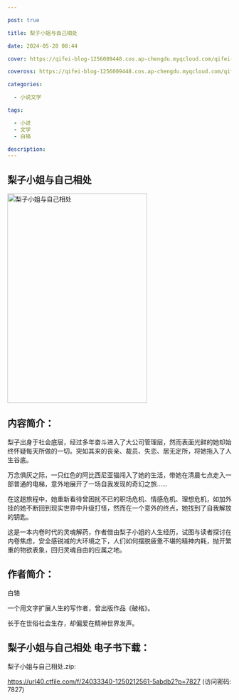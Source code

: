 ```yaml
---

post: true

title: 梨子小姐与自己相处

date: 2024-05-28 08:44

cover: https://qifei-blog-1256009448.cos.ap-chengdu.myqcloud.com/qifei-blog/6612530168eb935713e22ff4.jpg

coveross: https://qifei-blog-1256009448.cos.ap-chengdu.myqcloud.com/qifei-blog/6612530168eb935713e22ff4.jpg

categories:

  - 小说文学

tags:

  - 小说
  - 文学
  - 白辂

description:
---
```


## 梨子小姐与自己相处
<img alt="梨子小姐与自己相处 " class="aligncenter loaded" data-was-processed="true" decoding="async" fetchpriority="high" height="471" src="https://qifei-blog-1256009448.cos.ap-chengdu.myqcloud.com/qifei-blog/6612530168eb935713e22ff4.jpg " style="cursor: zoom-in;" width="314"/>

## 内容简介：

梨子出身于社会底层，经过多年奋斗进入了大公司管理层，然而表面光鲜的她却始终怀疑每天所做的一切。突如其来的丧亲、裁员、失恋、居无定所，将她拖入了人生谷底。

万念俱灰之际，一只红色的阿比西尼亚猫闯入了她的生活，带她在清晨七点走入一部普通的电梯，意外地展开了一场自我发现的奇幻之旅……

在这趟旅程中，她重新看待曾困扰不已的职场危机、情感危机、理想危机，如加外挂的她不断回到现实世界中升级打怪，然而在一个意外的终点，她找到了自我解放的钥匙。

这是一本内卷时代的灵魂解药，作者借由梨子小姐的人生经历，试图与读者探讨在内卷焦虑，安全感锐减的大环境之下，人们如何摆脱疲惫不堪的精神内耗，抛开繁重的物欲表象，回归灵魂自由的应属之地。

## 作者简介：

白辂

一个用文字扩展人生的写作者，曾出版作品《破格》。

长于在世俗社会生存，却偏爱在精神世界发声。

## 梨子小姐与自己相处 电子书下载：
梨子小姐与自己相处.zip: 

https://url40.ctfile.com/f/24033340-1250212561-5abdb2?p=7827 (访问密码: 7827)
